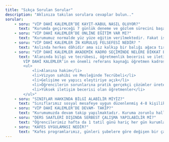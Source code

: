 ```yaml
---
title: "Sıkça Sorulan Sorular"
description: "Aklınıza takılan sorulara cevaplar bulun.."
sorular:
    - soru: "VİP DAHİ KALEMLER’DE KAYIT-KABUL NASIL OLUYOR?"
      text: "Kurumda geçireceği 7 günlük deneme ve gözlem sürecini başarıyla geçen 41 öğrencimizin kayıt işlemleri tamamlanacaktır."
    - soru: "VİP DAHİ KALEMLER’DE ONLİNE EĞİTİM VAR MI?"
      text: "Kurumumuz normalde yüz yüze eğitim verilmektedir. Fakat istenilen veya zorunlu hallerde gerekli online eğitim alt yapısı vardır. Öğrencilerimize online olarak ta eğitim vermekteyiz."
    - soru: "VİP DAHİ KALEMLER İN KURULUŞ FELSEFESİ NEDİR? "
      text: "Aslında herkes dâhidir ama siz kalkıp bir balığı ağaca tırmanma yeteneğine göre yargılarsanız tüm hayatını aptal olduğuna inanarak geçirecektir. Öğrencilerimizin gerçek anlamda ilgi ve yeteneklerini belirleyip bu alanda kapasitelerinin maximumunun kullanımını sağlamak."
    - soru: "VİP DAHİ KALEMLER AKADEMİK KADRO SEÇİMİNDE NELERE DİKKAT EDİLİR?"
      text: "Alanında bilgi ve tecrübesi, öğretmenlik becerisi ve iletişimi üst seviyede olan öğretmenler tercih edilir.
        VİP DAHİ KALEMLER’in en önemli referans kaynağı öğretmen kadrosudur. Öğretmen seçiminde Bir öğretmenin öğrenciyle kurduğu iletişim becerisi en önemli etkendir. Öğrenciyi anlamak çok fark yaratır. Ayrıca;
        <ul>
            <li>Alanına hakim</li>
            <li>Vizyon sahibi ve Mesleğinde Tecrübeli</li>
            <li>Gelişime ve yapıcı eleştiriye açık</li>
            <li>Öğrencilerin sorunlarına pratik gerçekçi çözümler üretebilen</li>
            <li>Yüksek iletişim becerisi olan öğretmenler</li>
        </ul>"
    - soru: "SINIFLAR HAKKINDA BİLGİ ALABİLİR MİYİZ?"
      text: "Sınıflarımız sosyal mesafeye uygun düzenlenmiş 4-8 kişilik butik sınıflardır. Sınıflarımız da akıllı tahta uygulaması kullanılarak teknolojiden de faydalanarak daha hızlı ve hem göze hem de kulağa hitap eden daha kalıcı bir öğrenme gerçekleştirilmektedir."
    - soru: "VİP DAHİ KALEMLER’DE DEVAM- TAKİP?"
      text: "Kurumumuzda devam takip yapılmaktadır. Kuruma zorunlu haller dışında devamsızlık yapan öğrenci uyarılır velisi bilgilendirilir. Bu olayın fazla tekrar etmesi halinde öğrencinin kaydı silinir. Ayrıca Ödev ve soru çözümleri de kontrol edilir yapılmaması halinde devamla ilgili prosedür uygulanır."
    - soru: "DERS SAATLERİ DIŞINDA SERBEST ÇALIŞMA YAPILABİLİR Mİ?"
      text: "Öğrencilerimiz hafta da 1 tatil günü hariç her gün kurumlarımıza gelip özel bölmeli kişiye özel hazırlanmış salonlarda ders çalışabilme imkanları bulunmaktadır. Bunun haricinde hafta içi aksam saatlerinde de programlanmış kafes ve kütüphane uygulamamız var."
    - soru: "KAFES UYGULAMASI NEDİR?"
      text: "Kafes programlarımız, günleri şubelere göre değişen bir çalışma uygulaması. Öğretmenlerimiz gruplarının başlarında oluyorlar ve öğrencilerin sessiz bir ortamda doğru şekilde soru çözmelerini sağlıyorlar. Gerekli hallerde soru çözümleri yapıyorlar. Kafes uygulamamız saat 22.00’e kadar sürmektedir. Bu programlara uygun olarak kurumlarımız öğrencilerimizin veya bilgi verilerek dışarıdan gelecek misafirlerimizin kullanımına açıktır."
---
```


